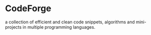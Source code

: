 # CodeForge
a collection of efficient and clean code snippets, algorithms and mini-projects in multiple programming languages.
